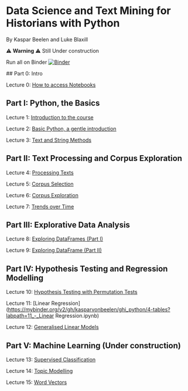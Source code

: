 # Data Science and Text Mining for Historians with Python
By Kaspar Beelen and Luke Blaxill

⚠️ **Warning** ⚠️  Still Under construction

Run all on Binder
[![Binder](https://mybinder.org/badge_logo.svg)](https://mybinder.org/v2/gh/kasparvonbeelen/ghi_python/4-tables)

## Part 0: Intro

Lecture 0: [How to access Notebooks](introduction.md)

## Part I: Python, the Basics

Lecture 1: [Introduction to the  course](https://mybinder.org/v2/gh/kasparvonbeelen/ghi_python/4-tables?labpath=1_-_Introduction.ipynb)


Lecture 2: [Basic Python, a gentle introduction](https://mybinder.org/v2/gh/kasparvonbeelen/ghi_python/4-tables?labpath=2_-_Values_and_Variables.ipynb)


Lecture 3: [Text and String Methods](https://mybinder.org/v2/gh/kasparvonbeelen/ghi_python/4-tables?labpath=3_-_Text_and_String_Methods.ipynb)


## Part II: Text Processing and Corpus Exploration

Lecture 4: [Processing Texts](https://mybinder.org/v2/gh/kasparvonbeelen/ghi_python/4-tables?labpath=4_-_Processing_texts.ipynb)

Lecture 5: [Corpus Selection](https://mybinder.org/v2/gh/kasparvonbeelen/ghi_python/4-tables?labpath=5_-_Corpus_Selection.ipynb)


Lecture 6: [Corpus Exploration](https://mybinder.org/v2/gh/kasparvonbeelen/ghi_python/4-tables?labpath=6_-_Corpus_Exploration.ipynb)

Lecture 7: [Trends over Time](https://mybinder.org/v2/gh/kasparvonbeelen/ghi_python/4-tables?labpath=7_-_Trends_over_time.ipynb)


## Part III: Explorative Data Analysis

Lecture 8: [Exploring DataFrames (Part I)](https://mybinder.org/v2/gh/kasparvonbeelen/ghi_python/4-tables?labpath=8_-_Data_Exploration_with_Pandas_I.ipynb)

Lecture 9: [Exploring DataFrame (Part II)](https://mybinder.org/v2/gh/kasparvonbeelen/ghi_python/4-tables?labpath=9_-_Data_Exploration_with_Pandas_Part_II.ipynb)


## Part IV: Hypothesis Testing and Regression Modelling

Lecture 10: [Hypothesis Testing with Permutation Tests](https://mybinder.org/v2/gh/kasparvonbeelen/ghi_python/4-tables?labpath=10_-_Hypothesis_Testing.ipynb)

Lecture 11: [Linear Regression](https://mybinder.org/v2/gh/kasparvonbeelen/ghi_python/4-tables?labpath=11_-_Linear Regression.ipynb)

Lecture 12: [Generalised Linear Models](https://mybinder.org/v2/gh/kasparvonbeelen/ghi_python/4-tables?labpath=12_-_Generalised_Linear_Models.ipynb)

## Part V: Machine Learning (Under construction)

Lecture 13: [Supervised Classification](https://mybinder.org/v2/gh/kasparvonbeelen/ghi_python/4-tables?labpath=13_-_Supervised_Learning.ipynb)

Lecture 14: [Topic Modelling](https://mybinder.org/v2/gh/kasparvonbeelen/ghi_python/4-tables?labpath=14_-_Topic_Modelling.ipynb)

Lecture 15: [Word Vectors](https://mybinder.org/v2/gh/kasparvonbeelen/ghi_python/4-tables?labpath=15_-_Word_Vectors.ipynb)








